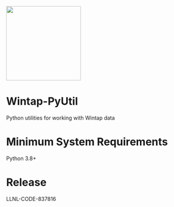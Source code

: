 <img width="200" src="https://user-images.githubusercontent.com/50601643/218871643-2d3af433-0923-4786-b5e5-24c6a72e803e.png">

# Wintap-PyUtil
Python utilities for working with Wintap data
# Minimum System Requirements
Python 3.8+
# Release
LLNL-CODE-837816
